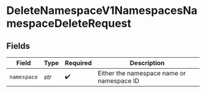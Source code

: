 # DeleteNamespaceV1NamespacesNamespaceDeleteRequest


## Fields

| Field                                     | Type                                      | Required                                  | Description                               |
| ----------------------------------------- | ----------------------------------------- | ----------------------------------------- | ----------------------------------------- |
| `namespace`                               | *str*                                     | :heavy_check_mark:                        | Either the namespace name or namespace ID |